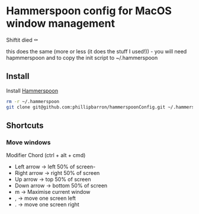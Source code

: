 # Hammerspoon config for MacOS window management

Shiftit died ⚰️

this does the same (more or less (it does the stuff I used!)) - you will  need hapmmerspoon and to copy the init script to ~/.hammerspoon


## Install

Install [Hammerspoon](https://www.hammerspoon.org/)

```bash
rm -r ~/.hammerspoon
git clone git@github.com:phillipbarron/hammerspoonConfig.git ~/.hammerspoon
```

## Shortcuts

### Move windows

Modifier Chord (ctrl + alt + cmd)

- Left arrow -> left 50% of screen-
- Right arrow -> right 50% of screen
- Up arrow -> top 50% of screen
- Down arrow -> bottom 50% of screen
- m -> Maximise current window
- , -> move one screen left
- . -> move one screen right
